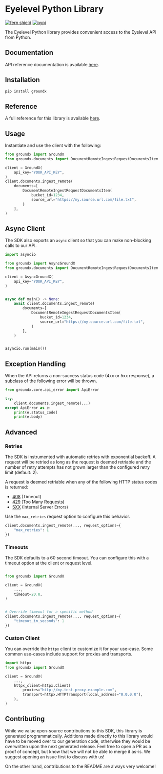 # Eyelevel Python Library

[![fern shield](https://img.shields.io/badge/%F0%9F%8C%BF-Built%20with%20Fern-brightgreen)](https://buildwithfern.com?utm_source=github&utm_medium=github&utm_campaign=readme&utm_source=https%3A%2F%2Fgithub.com%2Feyelevelai%2Fgroundx-python)
[![pypi](https://img.shields.io/pypi/v/groundx)](https://pypi.python.org/pypi/groundx)

The Eyelevel Python library provides convenient access to the Eyelevel API from Python.

## Documentation

API reference documentation is available [here](https://docs.groundx.ai/reference).

## Installation

```sh
pip install groundx
```

## Reference

A full reference for this library is available [here](./reference.md).

## Usage

Instantiate and use the client with the following:

```python
from groundx import GroundX
from groundx.documents import DocumentRemoteIngestRequestDocumentsItem

client = GroundX(
    api_key="YOUR_API_KEY",
)
client.documents.ingest_remote(
    documents=[
        DocumentRemoteIngestRequestDocumentsItem(
            bucket_id=1234,
            source_url="https://my.source.url.com/file.txt",
        )
    ],
)
```

## Async Client

The SDK also exports an `async` client so that you can make non-blocking calls to our API.

```python
import asyncio

from groundx import AsyncGroundX
from groundx.documents import DocumentRemoteIngestRequestDocumentsItem

client = AsyncGroundX(
    api_key="YOUR_API_KEY",
)


async def main() -> None:
    await client.documents.ingest_remote(
        documents=[
            DocumentRemoteIngestRequestDocumentsItem(
                bucket_id=1234,
                source_url="https://my.source.url.com/file.txt",
            )
        ],
    )


asyncio.run(main())
```

## Exception Handling

When the API returns a non-success status code (4xx or 5xx response), a subclass of the following error
will be thrown.

```python
from groundx.core.api_error import ApiError

try:
    client.documents.ingest_remote(...)
except ApiError as e:
    print(e.status_code)
    print(e.body)
```

## Advanced

### Retries

The SDK is instrumented with automatic retries with exponential backoff. A request will be retried as long
as the request is deemed retriable and the number of retry attempts has not grown larger than the configured
retry limit (default: 2).

A request is deemed retriable when any of the following HTTP status codes is returned:

- [408](https://developer.mozilla.org/en-US/docs/Web/HTTP/Status/408) (Timeout)
- [429](https://developer.mozilla.org/en-US/docs/Web/HTTP/Status/429) (Too Many Requests)
- [5XX](https://developer.mozilla.org/en-US/docs/Web/HTTP/Status/500) (Internal Server Errors)

Use the `max_retries` request option to configure this behavior.

```python
client.documents.ingest_remote(..., request_options={
    "max_retries": 1
})
```

### Timeouts

The SDK defaults to a 60 second timeout. You can configure this with a timeout option at the client or request level.

```python

from groundx import GroundX

client = GroundX(
    ...,
    timeout=20.0,
)


# Override timeout for a specific method
client.documents.ingest_remote(..., request_options={
    "timeout_in_seconds": 1
})
```

### Custom Client

You can override the `httpx` client to customize it for your use-case. Some common use-cases include support for proxies
and transports.
```python
import httpx
from groundx import GroundX

client = GroundX(
    ...,
    httpx_client=httpx.Client(
        proxies="http://my.test.proxy.example.com",
        transport=httpx.HTTPTransport(local_address="0.0.0.0"),
    ),
)
```

## Contributing

While we value open-source contributions to this SDK, this library is generated programmatically.
Additions made directly to this library would have to be moved over to our generation code,
otherwise they would be overwritten upon the next generated release. Feel free to open a PR as
a proof of concept, but know that we will not be able to merge it as-is. We suggest opening
an issue first to discuss with us!

On the other hand, contributions to the README are always very welcome!
